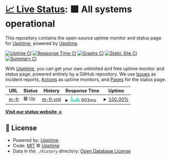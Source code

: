 # [📈 Live Status](https://upptime.github.io/upptime): <!--live status--> **🟩 All systems operational**

This repository contains the open-source uptime monitor and status page for [Upptime](https://upptime.js.org), powered by [Upptime](https://github.com/upptime/upptime).

[![Uptime CI](https://github.com/koj-co/upptime/workflows/Uptime%20CI/badge.svg)](https://github.com/koj-co/upptime/actions?query=workflow%3A%22Uptime+CI%22)
[![Response Time CI](https://github.com/koj-co/upptime/workflows/Response%20Time%20CI/badge.svg)](https://github.com/koj-co/upptime/actions?query=workflow%3A%22Response+Time+CI%22)
[![Graphs CI](https://github.com/koj-co/upptime/workflows/Graphs%20CI/badge.svg)](https://github.com/koj-co/upptime/actions?query=workflow%3A%22Graphs+CI%22)
[![Static Site CI](https://github.com/koj-co/upptime/workflows/Static%20Site%20CI/badge.svg)](https://github.com/koj-co/upptime/actions?query=workflow%3A%22Static+Site+CI%22)
[![Summary CI](https://github.com/koj-co/upptime/workflows/Summary%20CI/badge.svg)](https://github.com/koj-co/upptime/actions?query=workflow%3A%22Summary+CI%22)

With [Upptime](https://upptime.js.org), you can get your own unlimited and free uptime monitor and status page, powered entirely by a GitHub repository. We use [Issues](https://github.com/upptime/upptime/issues) as incident reports, [Actions](https://github.com/upptime/upptime/actions) as uptime monitors, and [Pages](https://upptime.github.io/upptime) for the status page.

<!--start: status pages-->
<!-- This summary is generated by Upptime (https://github.com/upptime/upptime) -->
<!-- Do not edit this manually, your changes will be overwritten -->
<!-- prettier-ignore -->
| URL | Status | History | Response Time | Uptime |
| --- | ------ | ------- | ------------- | ------ |
| <img alt="" src="https://favicons.githubusercontent.com/www.m-fr.cz" height="13"> [m-fr](https://www.m-fr.cz) | 🟩 Up | [m-fr.yml](https://github.com/m-fr/upptime/commits/master/history/m-fr.yml) | <details><summary><img alt="Response time graph" src="./graphs/m-fr/response-time-week.png" height="20"> 903ms</summary><br><a href="https://upptime.github.io/upptime/history/m-fr"><img alt="Response time 903" src="https://img.shields.io/endpoint?url=https%3A%2F%2Fraw.githubusercontent.com%2Fm-fr%2Fupptime%2Fmaster%2Fapi%2Fm-fr%2Fresponse-time.json"></a><br><a href="https://upptime.github.io/upptime/history/m-fr"><img alt="24-hour response time 903" src="https://img.shields.io/endpoint?url=https%3A%2F%2Fraw.githubusercontent.com%2Fm-fr%2Fupptime%2Fmaster%2Fapi%2Fm-fr%2Fresponse-time-day.json"></a><br><a href="https://upptime.github.io/upptime/history/m-fr"><img alt="7-day response time 903" src="https://img.shields.io/endpoint?url=https%3A%2F%2Fraw.githubusercontent.com%2Fm-fr%2Fupptime%2Fmaster%2Fapi%2Fm-fr%2Fresponse-time-week.json"></a><br><a href="https://upptime.github.io/upptime/history/m-fr"><img alt="30-day response time 903" src="https://img.shields.io/endpoint?url=https%3A%2F%2Fraw.githubusercontent.com%2Fm-fr%2Fupptime%2Fmaster%2Fapi%2Fm-fr%2Fresponse-time-month.json"></a><br><a href="https://upptime.github.io/upptime/history/m-fr"><img alt="1-year response time 903" src="https://img.shields.io/endpoint?url=https%3A%2F%2Fraw.githubusercontent.com%2Fm-fr%2Fupptime%2Fmaster%2Fapi%2Fm-fr%2Fresponse-time-year.json"></a></details> | <details><summary><a href="https://upptime.github.io/upptime/history/m-fr">100.00%</a></summary><a href="https://upptime.github.io/upptime/history/m-fr"><img alt="All-time uptime 100.00%" src="https://img.shields.io/endpoint?url=https%3A%2F%2Fraw.githubusercontent.com%2Fm-fr%2Fupptime%2Fmaster%2Fapi%2Fm-fr%2Fuptime.json"></a><br><a href="https://upptime.github.io/upptime/history/m-fr"><img alt="24-hour uptime 100.00%" src="https://img.shields.io/endpoint?url=https%3A%2F%2Fraw.githubusercontent.com%2Fm-fr%2Fupptime%2Fmaster%2Fapi%2Fm-fr%2Fuptime-day.json"></a><br><a href="https://upptime.github.io/upptime/history/m-fr"><img alt="7-day uptime 100.00%" src="https://img.shields.io/endpoint?url=https%3A%2F%2Fraw.githubusercontent.com%2Fm-fr%2Fupptime%2Fmaster%2Fapi%2Fm-fr%2Fuptime-week.json"></a><br><a href="https://upptime.github.io/upptime/history/m-fr"><img alt="30-day uptime 100.00%" src="https://img.shields.io/endpoint?url=https%3A%2F%2Fraw.githubusercontent.com%2Fm-fr%2Fupptime%2Fmaster%2Fapi%2Fm-fr%2Fuptime-month.json"></a><br><a href="https://upptime.github.io/upptime/history/m-fr"><img alt="1-year uptime 100.00%" src="https://img.shields.io/endpoint?url=https%3A%2F%2Fraw.githubusercontent.com%2Fm-fr%2Fupptime%2Fmaster%2Fapi%2Fm-fr%2Fuptime-year.json"></a></details>

<!--end: status pages-->

[**Visit our status website →**](https://upptime.github.io/upptime)

## 📄 License

- Powered by: [Upptime](https://github.com/upptime/upptime)
- Code: [MIT](./LICENSE) © [Upptime](https://upptime.js.org)
- Data in the `./history` directory: [Open Database License](https://opendatacommons.org/licenses/odbl/1-0/)

